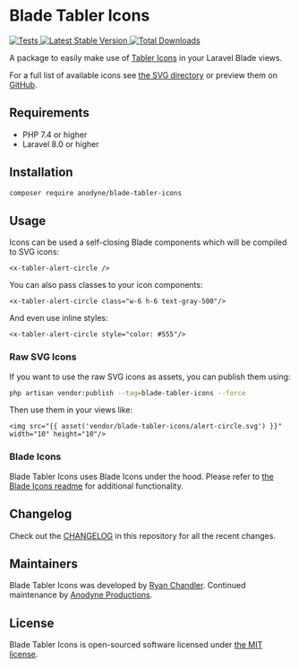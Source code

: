 # Blade Tabler Icons

<a href="https://github.com/anodyne/blade-tabler-icons/actions?query=workflow%3ATests">
    <img src="https://github.com/anodyne/blade-tabler-icons/workflows/Tests/badge.svg" alt="Tests">
</a>
<a href="https://packagist.org/packages/anodyne/blade-tabler-icons">
    <img src="https://poser.pugx.org/anodyne/blade-tabler-icons/v/stable.svg" alt="Latest Stable Version">
</a>
<a href="https://packagist.org/packages/anodyne/blade-tabler-icons">
    <img src="https://poser.pugx.org/anodyne/blade-tabler-icons/d/total.svg" alt="Total Downloads">
</a>

A package to easily make use of [Tabler Icons](https://github.com/tabler/tabler-icons) in your Laravel Blade views.

For a full list of available icons see [the SVG directory](resources/svg) or preview them on [GitHub](https://preview.tabler.io/icons.html).

## Requirements

- PHP 7.4 or higher
- Laravel 8.0 or higher

## Installation

```bash
composer require anodyne/blade-tabler-icons
```

## Usage

Icons can be used a self-closing Blade components which will be compiled to SVG icons:

```blade
<x-tabler-alert-circle />
```

You can also pass classes to your icon components:

```blade
<x-tabler-alert-circle class="w-6 h-6 text-gray-500"/>
```

And even use inline styles:

```blade
<x-tabler-alert-circle style="color: #555"/>
```

### Raw SVG Icons

If you want to use the raw SVG icons as assets, you can publish them using:

```bash
php artisan vendor:publish --tag=blade-tabler-icons --force
```

Then use them in your views like:

```blade
<img src="{{ asset('vendor/blade-tabler-icons/alert-circle.svg') }}" width="10" height="10"/>
```

### Blade Icons

Blade Tabler Icons uses Blade Icons under the hood. Please refer to [the Blade Icons readme](https://github.com/blade-ui-kit/blade-icons) for additional functionality.

## Changelog

Check out the [CHANGELOG](CHANGELOG.md) in this repository for all the recent changes.

## Maintainers

Blade Tabler Icons was developed by [Ryan Chandler](https://ryangjchandler.co.uk). Continued maintenance by [Anodyne Productions](https://anodyne-productions.com).

## License

Blade Tabler Icons is open-sourced software licensed under [the MIT license](LICENSE.md).
